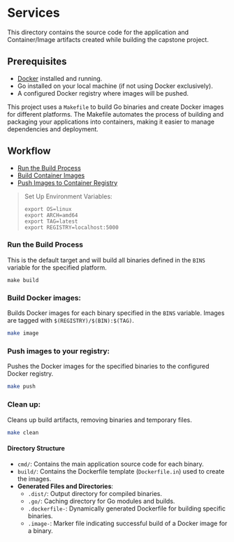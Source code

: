 # Services

This directory contains the source code for the application and
Container/Image artifacts created while building the capstone project.

## Prerequisites

- [Docker](https://www.docker.com/get-started) installed and running.
- Go installed on your local machine (if not using Docker exclusively).
- A configured Docker registry where images will be pushed.

This project uses a `Makefile` to build Go binaries and create Docker images for different platforms. The Makefile
automates the process of building and packaging your applications into containers, making it easier to manage
dependencies and deployment.

## Workflow

- [Run the Build Process](#run-the-build-process)
- [Build Container Images](#build-docker-images)
- [Push Images to Container Registry](#push-images-to-your-registry)

> Set Up Environment Variables:
> 
>  ```shell
>  export OS=linux
>  export ARCH=amd64
>  export TAG=latest
>  export REGISTRY=localhost:5000
> ```

### Run the Build Process

This is the default target and will build all binaries defined in the `BINS` variable for the specified platform.

```shell
make build
```
### Build Docker images:

Builds Docker images for each binary specified in the `BINS` variable. Images are tagged with `$(REGISTRY)/$(BIN):$(TAG)`.

```bash
make image
```

### Push images to your registry:

Pushes the Docker images for the specified binaries to the configured Docker registry.

```bash
make push
```

### Clean up:

Cleans up build artifacts, removing binaries and temporary files.

```bash
make clean
```

#### Directory Structure

- `cmd/`: Contains the main application source code for each binary.
- `build/`: Contains the Dockerfile template (`Dockerfile.in`) used to create the images.
- **Generated Files and Directories**:
   - `.dist/`: Output directory for compiled binaries.
   - `.go/`: Caching directory for Go modules and builds.
   - `.dockerfile-`: Dynamically generated Dockerfile for building specific binaries.
   - `.image-`: Marker file indicating successful build of a Docker image for a binary.
